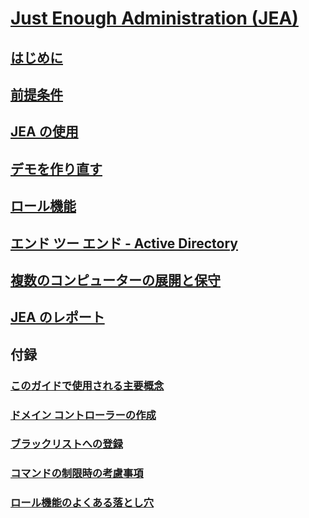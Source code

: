 # [Just Enough Administration (JEA)](README.md)
##  [はじめに](introduction.md)
##  [前提条件](prerequisites.md)
##  [JEA の使用](using-jea.md)
##  [デモを作り直す](remake-the-demo-endpoint.md)
##  [ロール機能](role-capabilities.md)
##  [エンド ツー エンド - Active Directory](end-to-end---active-directory.md)
##  [複数のコンピューターの展開と保守](multi-machine-deployment-and-maintenance.md)
##  [JEA のレポート](reporting-on-jea.md)
##  付録
###  [このガイドで使用される主要概念](key-concepts-used-throughout-this-guide.md)  
###  [ドメイン コントローラーの作成](creating-a-domain-controller.md)  
###  [ブラックリストへの登録](on-blacklisting.md)  
###  [コマンドの制限時の考慮事項](considerations-when-limiting-commands.md)  
###  [ロール機能のよくある落とし穴](common-role-capability-pitfalls.md)


<!--HONumber=Aug16_HO3-->



